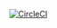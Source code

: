 [![CircleCI](https://circleci.com/gh/aplotnikov/java-8-misuses.svg?style=svg)](https://circleci.com/gh/aplotnikov/java-8-misuses)